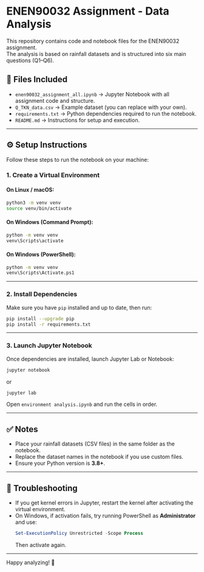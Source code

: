 # ENEN90032 Assignment - Data Analysis

This repository contains code and notebook files for the ENEN90032 assignment.  
The analysis is based on rainfall datasets and is structured into six main questions (Q1–Q6).

## 📂 Files Included
- `enen90032_assignment_all.ipynb` → Jupyter Notebook with all assignment code and structure.
- `Q_TKN_data.csv` → Example dataset (you can replace with your own).
- `requirements.txt` → Python dependencies required to run the notebook.
- `README.md` → Instructions for setup and execution.

---

## ⚙️ Setup Instructions

Follow these steps to run the notebook on your machine:

### 1. Create a Virtual Environment

#### On Linux / macOS:
```bash
python3 -m venv venv
source venv/bin/activate
```

#### On Windows (Command Prompt):
```bash
python -m venv venv
venv\Scripts\activate
```

#### On Windows (PowerShell):
```bash
python -m venv venv
venv\Scripts\Activate.ps1
```

---

### 2. Install Dependencies

Make sure you have `pip` installed and up to date, then run:

```bash
pip install --upgrade pip
pip install -r requirements.txt
```

---

### 3. Launch Jupyter Notebook

Once dependencies are installed, launch Jupyter Lab or Notebook:

```bash
jupyter notebook
```
or
```bash
jupyter lab
```

Open `environment analysis.ipynb` and run the cells in order.

---

## ✅ Notes
- Place your rainfall datasets (CSV files) in the same folder as the notebook.
- Replace the dataset names in the notebook if you use custom files.
- Ensure your Python version is **3.8+**.

---

## 🔗 Troubleshooting
- If you get kernel errors in Jupyter, restart the kernel after activating the virtual environment.
- On Windows, if activation fails, try running PowerShell as **Administrator** and use:
  ```powershell
  Set-ExecutionPolicy Unrestricted -Scope Process
  ```
  Then activate again.

---

Happy analyzing! 🎉